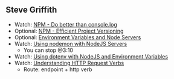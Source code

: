 ## Steve Griffith
- Watch: [NPM - Do better than console.log](https://youtu.be/ei7B252Ot3g)
- Optional: [NPM - Efficient Project Versioning](https://youtu.be/E81KjfBubys)
- Optional: [Environment Variables and Node Servers](https://youtu.be/UvgtQ8JZ9jw)
- Watch: [Using nodemon with NodeJS Servers](https://youtu.be/kV6MJ9W4whM)
  - You can stop @3:10 
- Watch: [Using dotenv with NodeJS and Environment Variables](https://youtu.be/5WFyhsnU4Ik)
- Watch: [Understanding HTTP Request Verbs](https://youtu.be/Pm28JXFAu4Y)
  - Route: endpoint + http verb
